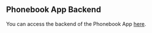 ## Phonebook App Backend

You can access the backend of the Phonebook App [here](https://puhelinluettelo-backend-bold-resonance-9755.fly.dev/api/persons).
